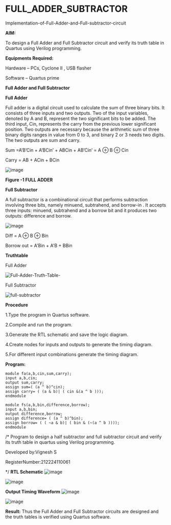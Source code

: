 # FULL_ADDER_SUBTRACTOR

Implementation-of-Full-Adder-and-Full-subtractor-circuit

**AIM:**

To design a Full Adder and Full Subtractor circuit and verify its truth table in Quartus using Verilog programming.

**Equipments Required:**

Hardware – PCs, Cyclone II , USB flasher

Software – Quartus prime

**Full Adder and Full Subtractor**

**Full Adder**

Full adder is a digital circuit used to calculate the sum of three binary bits. It consists of three inputs and two outputs. Two of the input variables, denoted by A and B, represent the two significant bits to be added. The third input, Cin, represents the carry from the previous lower significant position. Two outputs are necessary because the arithmetic sum of three binary digits ranges in value from 0 to 3, and binary 2 or 3 needs two digits. The two outputs are sum and carry.

Sum =A’B’Cin + A’BCin’ + ABCin + AB’Cin’ = A ⊕ B ⊕ Cin 

Carry = AB + ACin + BCin

![image](https://github.com/naavaneetha/FULL_ADDER_SUBTRACTOR/assets/154305477/0f30ba51-5ffb-4198-845f-18e054f675e7)

**Figure -1 FULL ADDER**

**Full Subtractor**

A full subtractor is a combinational circuit that performs subtraction involving three bits, namely minuend, subtrahend, and borrow-in . It accepts three inputs: minuend, subtrahend and a borrow bit and it produces two outputs: difference and borrow.

![image](https://github.com/naavaneetha/FULL_ADDER_SUBTRACTOR/assets/154305477/02b24f51-ab51-4304-9ad6-7b81ffc1ead5)

Diff = A ⊕ B ⊕ Bin 

Borrow out = A'Bin + A'B + BBin

**Truthtable**

Full Adder

![Full-Adder-Truth-Table-](https://github.com/user-attachments/assets/7e9223bf-a3c4-4e5f-964a-96243e398348)


Full Subtractor

![full-subtractor](https://github.com/user-attachments/assets/060a9863-3c4d-4b7f-9139-1360a46b1ded)

**Procedure**

1.Type the program in Quartus software.

2.Compile and run the program.

3.Generate the RTL schematic and save the logic diagram.

4.Create nodes for inputs and outputs to generate the timing diagram.

5.For different input combinations generate the timing diagram.


**Program:**
``` 
module fa(a,b,cin,sum,carry); 
input a,b,cin; 
output sum,carry; 
assign sum=( (a ^ b)^cin); 
assign carry= ( (a & b)| ( cin &(a ^ b ))); 
endmodule
 
module fs(a,b,bin,difference,borrow); 
input a,b,bin; 
output difference,borrow; 
assign difference= ( (a ^ b)^bin); 
assign borrow= ( ( ~a & b)| ( bin & (~(a ^ b )))); 
endmodule
```

/* Program to design a half subtractor and full subtractor circuit and verify its truth table in quartus using Verilog programming. 

Developed by:Vignesh S

RegisterNumber:212224110061

*/
**RTL Schematic**
![image](https://github.com/user-attachments/assets/ca9c3b03-dc3a-418c-8fe4-b82b53c0540b)

![image](https://github.com/user-attachments/assets/6f400424-089b-47cd-a7ac-24cc9c58acc7)

**Output Timing Waveform**
![image](https://github.com/user-attachments/assets/649ff7ee-5d11-4d3b-abdb-b6ac9253266c)

![image](https://github.com/user-attachments/assets/f1f2fe2e-6125-4703-9d5b-b4b9a5faa0c7)

**Result:**
Thus the Full Adder and Full Subtractor circuits are designed and the truth tables is verified using Quartus software.



